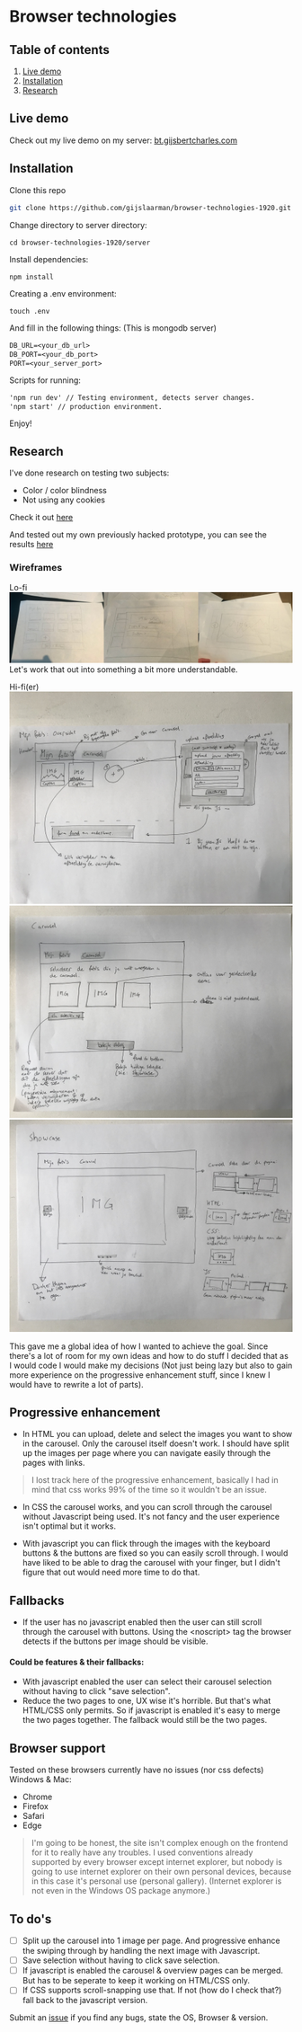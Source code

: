 # Browser technologies

## Table of contents
1. [Live demo](#live-demo)
2. [Installation](#installation)
3. [Research](#research)

## Live demo
Check out my live demo on my server: [bt.gijsbertcharles.com](https://bt.gijsbertcharles.com)

## Installation
Clone this repo
```bash
git clone https://github.com/gijslaarman/browser-technologies-1920.git
```

Change directory to server directory:
```shell
cd browser-technologies-1920/server
```

Install dependencies:
```shell
npm install
```

Creating a .env environment:
```shell
touch .env
```
And fill in the following things: (This is mongodb server)
```env
DB_URL=<your_db_url>
DB_PORT=<your_db_port>
PORT=<your_server_port>
```

Scripts for running:
```shell
'npm run dev' // Testing environment, detects server changes.
'npm start' // production environment.
```

Enjoy!

## Research
I've done research on testing two subjects:
- Color / color blindness
- Not using any cookies

Check it out [here](research/Ppdracht1.1.md)

And tested out my own previously hacked prototype, you can see the results [here](research/Opdracht1.2.md)

### Wireframes
Lo-fi
![LoFi sketches of my idea.](research/img/Sketches.jpg)
Let's work that out into something a bit more understandable.

Hi-fi(er)
![Sketch: My photo's](research/img/IMG_5159.jpg)
![Sketch: Carousel page](research/img/IMG_5160.jpg)
![Sketch: Showcase](research/img/IMG_5161.jpg)

This gave me a global idea of how I wanted to achieve the goal. Since there's a lot of room for my own ideas and how to do stuff I decided that as I would code I would make my decisions (Not just being lazy but also to gain more experience on the progressive enhancement stuff, since I knew I would have to rewrite a lot of parts).

## Progressive enhancement
- In HTML you can upload, delete and select the images you want to show in the carousel. Only the carousel itself doesn't work.
I should have split up the images per page where you can navigate easily through the pages with links.
> I lost track here of the progressive enhancement, basically I had in mind that css works 99% of the time so it wouldn't be an issue.

- In CSS the carousel works, and you can scroll through the carousel without Javascript being used. It's not fancy and the user experience isn't optimal but it works.

- With javascript you can flick through the images with the keyboard buttons & the buttons are fixed so you can easily scroll through. I would have liked to be able to drag the carousel with your finger, but I didn't figure that out would need more time to do that.

## Fallbacks
- If the user has no javascript enabled then the user can still scroll through the carousel with buttons. Using the \<noscript> tag the browser detects if the buttons per image should be visible.
#### Could be features & their fallbacks:
- With javascript enabled the user can select their carousel selection without having to click "save selection".
- Reduce the two pages to one, UX wise it's horrible. But that's what HTML/CSS only permits. So if javascript is enabled it's easy to merge the two pages together. The fallback would still be the two pages.

## Browser support
Tested on these browsers currently have no issues (nor css defects) Windows & Mac:
- Chrome
- Firefox
- Safari
- Edge

> I'm going to be honest, the site isn't complex enough on the frontend for it to really have any troubles. I used conventions already supported by every browser except internet explorer, but nobody is going to use internet explorer on their own personal devices, because in this case it's personal use (personal gallery). (Internet explorer is not even in the Windows OS package anymore.)

## To do's
- [ ] Split up the carousel into 1 image per page. And progressive enhance the swiping through by handling the next image with Javascript.
- [ ] Save selection without having to click save selection.
- [ ] If javascript is enabled the carousel & overview pages can be merged. But has to be seperate to keep it working on HTML/CSS only.
- [ ] If CSS supports scroll-snapping use that. If not (how do I check that?) fall back to the javascript version.

Submit an [issue](https://github.com/gijslaarman/browser-technologies-1920/issues/new) if you find any bugs, state the OS, Browser & version.